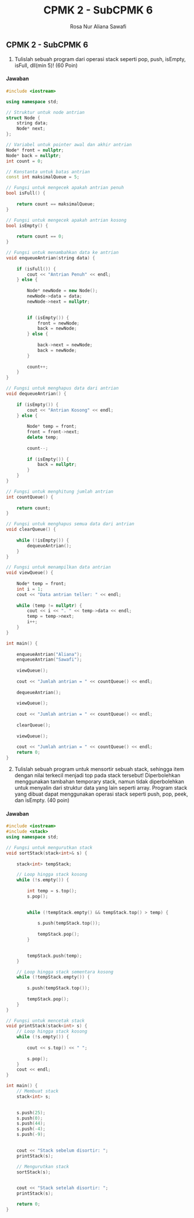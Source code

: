 # <h1 align="center">CPMK 2 - SubCPMK 6</h1>
<p align="center">Rosa Nur Aliana Sawafi</p>

## CPMK 2 - SubCPMK 6
1. Tulislah sebuah program dari operasi stack seperti pop, push, isEmpty, isFull, dll(min 5)! (60 Poin)

#### Jawaban
``` C++
#include <iostream>

using namespace std;

// Struktur untuk node antrian
struct Node {
    string data;
    Node* next;
};

// Variabel untuk pointer awal dan akhir antrian
Node* front = nullptr;
Node* back = nullptr;
int count = 0;

// Konstanta untuk batas antrian
const int maksimalQueue = 5;

// Fungsi untuk mengecek apakah antrian penuh
bool isFull() {
    
    return count == maksimalQueue;
}

// Fungsi untuk mengecek apakah antrian kosong
bool isEmpty() {
    
    return count == 0;
}

// Fungsi untuk menambahkan data ke antrian
void enqueueAntrian(string data) {
    
    if (isFull()) {
        cout << "Antrian Penuh" << endl;
    } else {
        
        Node* newNode = new Node();
        newNode->data = data;
        newNode->next = nullptr;

        
        if (isEmpty()) {
            front = newNode;
            back = newNode;
        } else {
            
            back->next = newNode;
            back = newNode;
        }
        
        count++;
    }
}

// Fungsi untuk menghapus data dari antrian
void dequeueAntrian() {
    
    if (isEmpty()) {
        cout << "Antrian Kosong" << endl;
    } else {
        
        Node* temp = front;
        front = front->next;
        delete temp;
        
        count--;
        
        if (isEmpty()) {
            back = nullptr;
        }
    }
}

// Fungsi untuk menghitung jumlah antrian
int countQueue() {
    
    return count;
}

// Fungsi untuk menghapus semua data dari antrian
void clearQueue() {
    
    while (!isEmpty()) {
        dequeueAntrian();
    }
}

// Fungsi untuk menampilkan data antrian
void viewQueue() {
    
    Node* temp = front;
    int i = 1;
    cout << "Data antrian teller: " << endl;
   
    while (temp != nullptr) {
        cout << i << ". " << temp->data << endl;
        temp = temp->next;
        i++;
    }
}

int main() {
    
    enqueueAntrian("Aliana");
    enqueueAntrian("Sawafi");
    
    viewQueue();
   
    cout << "Jumlah antrian = " << countQueue() << endl;
    
    dequeueAntrian();
    
    viewQueue();
    
    cout << "Jumlah antrian = " << countQueue() << endl;
    
    clearQueue();
    
    viewQueue();
    
    cout << "Jumlah antrian = " << countQueue() << endl;
    return 0;
}
```

2. Tulislah sebuah program untuk mensortir sebuah stack, sehingga item dengan nilai terkecil menjadi top pada stack tersebut! Diperbolehkan menggunakan tambahan temporary stack, namun tidak diperbolehkan untuk menyalin dari struktur data yang lain seperti array.  Program stack yang dibuat dapat menggunakan operasi stack seperti push, pop, peek, dan isEmpty. (40 poin)

#### Jawaban

``` C++
#include <iostream>
#include <stack>
using namespace std;

// Fungsi untuk mengurutkan stack
void sortStack(stack<int>& s) {
    
    stack<int> tempStack;

    // Loop hingga stack kosong
    while (!s.empty()) {
        
        int temp = s.top();
        s.pop();

        
        while (!tempStack.empty() && tempStack.top() > temp) {
           
            s.push(tempStack.top());
            
            tempStack.pop();
        }

        
        tempStack.push(temp);
    }

    // Loop hingga stack sementara kosong
    while (!tempStack.empty()) {
        
        s.push(tempStack.top());
        
        tempStack.pop();
    }
}

// Fungsi untuk mencetak stack
void printStack(stack<int> s) {
    // Loop hingga stack kosong
    while (!s.empty()) {
        
        cout << s.top() << " ";
        
        s.pop();
    }
    cout << endl;
}

int main() {
    // Membuat stack
    stack<int> s;

    
    s.push(25);
    s.push(0);
    s.push(44);
    s.push(-4);
    s.push(-9);

    
    cout << "Stack sebelum disortir: ";
    printStack(s);

    // Mengurutkan stack
    sortStack(s);

   
    cout << "Stack setelah disortir: ";
    printStack(s);

    return 0;
}
```